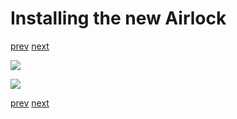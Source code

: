 # Installing the new Airlock

[prev](07-cargo-xfer.md) [next](08-extender-docking.md)

![](07.1-airlock-installation_1.png)

![](07.1-airlock-installation_2.png)

[prev](07-cargo-xfer.md) [next](08-extender-docking.md)
